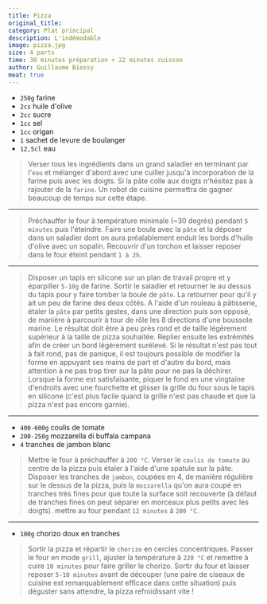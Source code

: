 ```yaml
---
title: Pizza
original_title: 
category: Plat principal
description: L'indémodable
image: pizza.jpg
size: 4 parts
time: 30 minutes préparation + 22 minutes cuisson
author: Guillaume Biessy
meat: true
---
```


* `250g` farine
* `2cs` huile d'olive
* `2cc` sucre
* `1cc` sel
* `1cc` origan
* `1` sachet de levure de boulanger
* `12,5cl` eau

> Verser tous les ingrédients dans un grand saladier en terminant par l'`eau` et mélanger d'abord avec une cuiller jusqu'à incorporation de la farine puis avec les doigts. Si la pâte colle aux doigts n'hésitez pas à rajouter de la `farine`. Un robot de cuisine permettra de gagner beaucoup de temps sur cette étape.

---

> Préchauffer le four à température minimale (~30 degrés) pendant `5 minutes` puis l'éteindre. Faire une boule avec la `pâte` et la déposer dans un saladier dont on aura préalablement enduit les bords d'huile d'olive avec un sopalin. Recouvrir d'un torchon et laisser reposer dans le four éteint pendant `1 à 2h`.

---

> Disposer un tapis en silicone sur un plan de travail propre et y éparpiller `5-10g` de farine. Sortir le saladier et retourner le au dessus du tapis pour y faire tomber la boule de `pâte`. La retourner pour qu'il y ait un peu de farine des deux côtés. A l'aide d'un rouleau à pâtisserie, étaler la `pâte` par petits gestes, dans une direction puis son opposé, de manière à parcourir à tour de rôle les 8 directions d'une boussole marine. Le résultat doit être à peu près rond et de taille légèrement supérieur à la taille de pizza souhaitée. Replier ensuite les extrémités afin de créer un bord légèrement surélevé. Si le résultat n'est pas tout à fait rond, pas de panique, il est toujours possible de modifier la forme en appuyant ses mains de part et d'autre du bord, mais attention à ne pas trop tirer sur la pâte pour ne pas la déchirer. Lorsque la forme est satisfaisante, piquer le fond en une vingtaine d'endroits avec une fourchette et glisser la grille du four sous le tapis en silicone (c'est plus facile quand la grille n'est pas chaude et que la pizza n'est pas encore garnie).

---

* `400-600g` coulis de tomate
* `200-250g` mozzarella di buffala campana
* `4` tranches de jambon blanc

> Mettre le four à préchauffer à `200 °C`. Verser le `coulis de tomate` au centre de la pizza puis étaler à l'aide d'une spatule sur la pâte. Disposer les tranches de `jambon`, coupées en 4, de manière régulière sur le dessus de la pizza, puis la `mozzarella` qu'on aura coupé en tranches très fines pour que toute la surface soit recouverte (à défaut de tranches fines on peut séparer en morceaux plus petits avec les doigts). mettre au four pendant `12 minutes` à `200 °C`.

---

* `100g` chorizo doux en tranches

> Sortir la pizza et répartir le `chorizo` en cercles concentriques. Passer le four en mode `grill`, ajuster la température à `220 °C` et remettre à cuire `10 minutes` pour faire griller le chorizo. Sortir du four et laisser reposer `5-10 minutes` avant de découper (une paire de ciseaux de cuisine est remarquablement efficace dans cette situation) puis déguster sans attendre, la pizza refroidissant vite !

